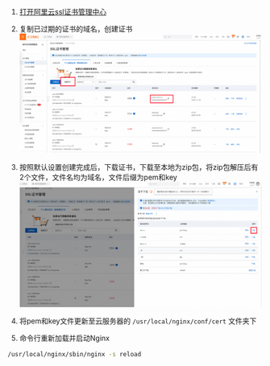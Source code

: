 1. [打开阿里云ssl证书管理中心](https://yundun.console.aliyun.com/?spm=5176.100251.console-base_search-panel.dtab-product_cas.57b84f15NrTQfV&p=cas#/certExtend/free/cn-hangzhou)


2. 复制已过期的证书的域名，创建证书
![创建](../../asset/01.png)


3. 按照默认设置创建完成后，下载证书，下载至本地为zip包，将zip包解压后有2个文件，文件名均为域名，文件后缀为pem和key
![下载](../../asset/02.png)


4. 将pem和key文件更新至云服务器的 `/usr/local/nginx/conf/cert` 文件夹下

5. 命令行重新加载并启动Nginx
  ```bash
  /usr/local/nginx/sbin/nginx -s reload
  ```
